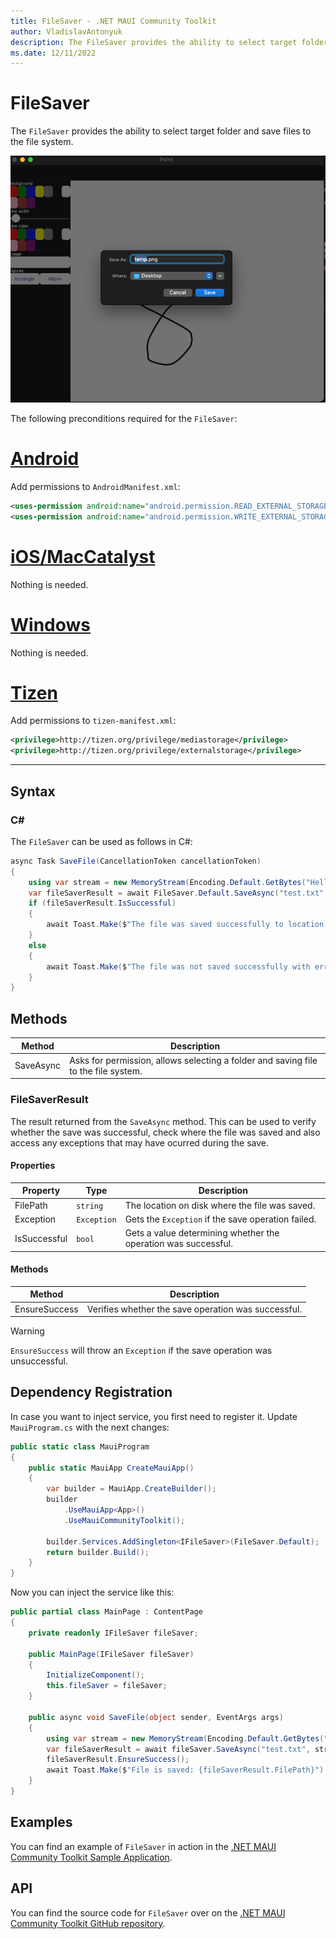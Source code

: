 ```yaml
---
title: FileSaver - .NET MAUI Community Toolkit
author: VladislavAntonyuk
description: The FileSaver provides the ability to select target folder and save files to the file system.
ms.date: 12/11/2022
---
```


# FileSaver

The `FileSaver` provides the ability to select target folder and save files to the file system.

![Screenshot of an FileSaver on macOS](../images/essentials/file-saver-mac.png "FileSaver on macOS")

The following preconditions required for the `FileSaver`:
# [Android](#tab/android)

Add permissions to `AndroidManifest.xml`:

```xml
<uses-permission android:name="android.permission.READ_EXTERNAL_STORAGE" />
<uses-permission android:name="android.permission.WRITE_EXTERNAL_STORAGE" />
```

# [iOS/MacCatalyst](#tab/ios)

Nothing is needed.

# [Windows](#tab/windows)

Nothing is needed.

# [Tizen](#tab/tizen)

Add permissions to `tizen-manifest.xml`:

```xml
<privilege>http://tizen.org/privilege/mediastorage</privilege>
<privilege>http://tizen.org/privilege/externalstorage</privilege>
```

---

## Syntax

### C#

The `FileSaver` can be used as follows in C#:

```csharp
async Task SaveFile(CancellationToken cancellationToken)
{
    using var stream = new MemoryStream(Encoding.Default.GetBytes("Hello from the Community Toolkit!"));
    var fileSaverResult = await FileSaver.Default.SaveAsync("test.txt", stream, cancellationToken);
    if (fileSaverResult.IsSuccessful)
    {
        await Toast.Make($"The file was saved successfully to location: {fileSaverResult.FilePath}").Show(cancellationToken);
    }
    else
    {
        await Toast.Make($"The file was not saved successfully with error: {fileSaverResult.Exception.Message}").Show(cancellationToken);
    }
}
```

## Methods

|Method  |Description  |
|---------|---------|
| SaveAsync | Asks for permission, allows selecting a folder and saving file to the file system. |

### FileSaverResult

The result returned from the `SaveAsync` method. This can be used to verify whether the save was successful, check where the file was saved and also access any exceptions that may have ocurred during the save.

#### Properties

|Property  |Type  |Description  |
|---------|---------|---------|
| FilePath | `string` | The location on disk where the file was saved. |
| Exception | `Exception` | Gets the `Exception` if the save operation failed. |
| IsSuccessful | `bool` | Gets a value determining whether the operation was successful. |

#### Methods

|Method  |Description  |
|---------|---------|
| EnsureSuccess | Verifies whether the save operation was successful. |

> [!WARNING]
> `EnsureSuccess` will throw an `Exception` if the save operation was unsuccessful.

## Dependency Registration

In case you want to inject service, you first need to register it.
Update `MauiProgram.cs` with the next changes:

```csharp
public static class MauiProgram
{
    public static MauiApp CreateMauiApp()
    {
        var builder = MauiApp.CreateBuilder();
        builder
            .UseMauiApp<App>()
			.UseMauiCommunityToolkit();

		builder.Services.AddSingleton<IFileSaver>(FileSaver.Default);
        return builder.Build();
    }
}
```

Now you can inject the service like this:

```csharp
public partial class MainPage : ContentPage
{
    private readonly IFileSaver fileSaver;

	public MainPage(IFileSaver fileSaver)
	{
		InitializeComponent();
        this.fileSaver = fileSaver;
	}
	
	public async void SaveFile(object sender, EventArgs args)
	{
		using var stream = new MemoryStream(Encoding.Default.GetBytes("Hello from the Community Toolkit!"));
        var fileSaverResult = await fileSaver.SaveAsync("test.txt", stream, cancellationToken);
        fileSaverResult.EnsureSuccess();
        await Toast.Make($"File is saved: {fileSaverResult.FilePath}").Show(cancellationToken);
	}
}
```

## Examples

You can find an example of `FileSaver` in action in the [.NET MAUI Community Toolkit Sample Application](https://github.com/CommunityToolkit/Maui/blob/main/samples/CommunityToolkit.Maui.Sample/Pages/Essentials/FileSaverPage.xaml).

## API

You can find the source code for `FileSaver` over on the [.NET MAUI Community Toolkit GitHub repository](https://github.com/CommunityToolkit/Maui/blob/main/src/CommunityToolkit.Maui.Core/Essentials/FileSaver/IFileSaver.shared.cs).

